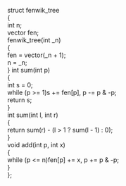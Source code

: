 struct fenwik_tree  
{  
    int n;  
    vector<int> fen;  
    fenwik_tree(int _n)  
    {  
       fen = vector<int>(_n + 1);  
       n = _n;  
    }
    int sum(int p)  
    {  
       int s = 0;  
       while (p >= 1)s += fen[p], p -= p & -p;  
       return s;  
    }  
    int sum(int l, int r)  
    {  
       return sum(r) - (l > 1 ? sum(l - 1) : 0);  
    }  
    void add(int p, int x)  
    {  
       while (p <= n)fen[p] += x, p += p & -p;  
    }  
};